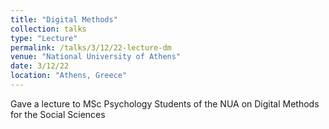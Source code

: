 ```yaml
---
title: "Digital Methods"
collection: talks
type: "Lecture"
permalink: /talks/3/12/22-lecture-dm
venue: "National University of Athens"
date: 3/12/22
location: "Athens, Greece"
---
```


Gave a lecture to MSc Psychology Students of the NUA on Digital Methods for the Social Sciences
